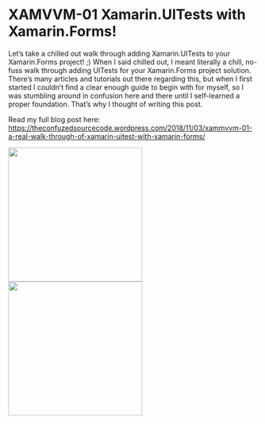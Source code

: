 # XAMVVM-01 Xamarin.UITests with Xamarin.Forms!

Let’s take a chilled out walk through adding Xamarin.UITests to your Xamarin.Forms project! ;)
When I said chilled out, I meant literally a chill, no-fuss walk through adding UITests for your Xamarin.Forms project solution. There’s many articles and tutorials out there regarding this, but when I first started I couldn’t find a clear enough guide to begin with for myself, so I was stumbling around in confusion here and there until I self-learned a proper foundation. That’s why I thought of writing this post.

Read my full blog post here:
https://theconfuzedsourcecode.wordpress.com/2018/11/03/xammvvm-01-a-real-walk-through-of-xamarin-uitest-with-xamarin-forms/

<img src="https://github.com/UdaraAlwis/XAMVVM-Playground/blob/master/XFWithUITest/screenshots/Xamarin UITest Running.gif"  height="270" /> <img src="https://github.com/UdaraAlwis/XAMVVM-Playground/blob/master/XFWithUITest/screenshots/Xamarin UITest Running Output.gif"  height="270" />